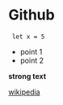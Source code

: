 # Github

`` let x = 5``

- point 1
- point 2

<strong>strong text</strong>

[wikipedia](https://www.wikipedia.be)
